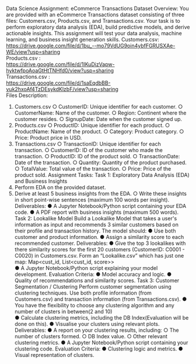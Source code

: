 Data Science Assignment: eCommerce 
Transactions Dataset 
Overview: 
You are provided with an eCommerce Transactions dataset consisting of three files: 
Customers.csv, Products.csv, and Transactions.csv. Your task is to perform 
exploratory data analysis (EDA), build predictive models, and derive actionable insights. This 
assignment will test your data analysis, machine learning, and business insight generation skills. 
Customers.csv: 
https://drive.google.com/file/d/1bu_--mo79VdUG9oin4ybfFGRUSXAe-WE/view?usp=sharing  
Products.csv :  
https://drive.google.com/file/d/1IKuDizVapw-hyktwfpoAoaGtHtTNHfd0/view?usp=sharing  
Transactions.csv :  
https://drive.google.com/file/d/1saEqdbBB-vuk2hxoAf4TzDEsykdKlzbF/view?usp=sharing  
Files Description: 
1. Customers.csv 
○ CustomerID: Unique identifier for each customer. 
○ CustomerName: Name of the customer. 
○ Region: Continent where the customer resides. 
○ SignupDate: Date when the customer signed up. 
2. Products.csv 
○ ProductID: Unique identifier for each product. 
○ ProductName: Name of the product. 
○ Category: Product category. 
○ Price: Product price in USD. 
3. Transactions.csv 
○ TransactionID: Unique identifier for each transaction. 
○ CustomerID: ID of the customer who made the transaction. 
○ ProductID: ID of the product sold. 
○ TransactionDate: Date of the transaction. 
○ Quantity: Quantity of the product purchased. 
○ TotalValue: Total value of the transaction. 
○ Price: Price of the product sold. 
Assignment Tasks: 
Task 1: Exploratory Data Analysis (EDA) and Business Insights 
1. Perform EDA on the provided dataset. 
2. Derive at least 5 business insights from the EDA. 
○ Write these insights in short point-wise sentences (maximum 100 words per 
insight). 
Deliverables: 
● A Jupyter Notebook/Python script containing your EDA code. 
● A PDF report with business insights (maximum 500 words). 
Task 2: Lookalike Model 
Build a Lookalike Model that takes a user's information as input and recommends 3 similar 
customers based on their profile and transaction history. The model should: 
● Use both customer and product information. 
● Assign a similarity score to each recommended customer. 
Deliverables: 
● Give the top 3 lookalikes with there similarity scores for the first 20 customers 
(CustomerID: C0001 - C0020)  in Customers.csv. Form an “Lookalike.csv” which has 
just one map: Map<cust_id, List<cust_id, score>>   
● A Jupyter Notebook/Python script explaining your model development. 
Evaluation Criteria: 
● Model accuracy and logic. 
● Quality of recommendations and similarity scores. 
Task 3: Customer Segmentation / Clustering 
Perform customer segmentation using clustering techniques. Use both profile information 
(from Customers.csv) and transaction information (from Transactions.csv). 
● You have the flexibility to choose any clustering algorithm and any number of clusters in 
between(2 and 10)  
● Calculate clustering metrics, including the DB Index(Evaluation will be done on this). 
● Visualise your clusters using relevant plots. 
Deliverables: 
● A report on your clustering results, including: 
○ The number of clusters formed. 
○ DB Index value. 
○ Other relevant clustering metrics. 
● A Jupyter Notebook/Python script containing your clustering code. 
Evaluation Criteria: 
● Clustering logic and metrics. 
● Visual representation of clusters.
